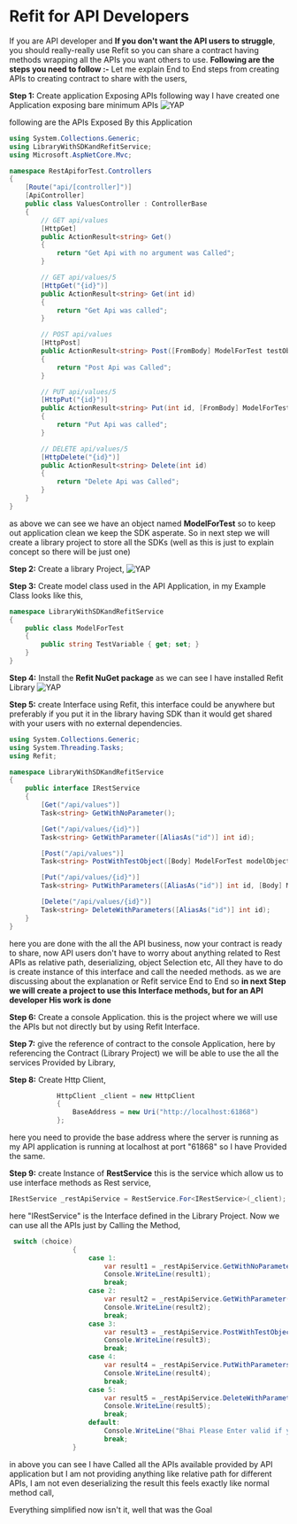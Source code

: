 # Refit for API Developers

If you are API developer and **If you don't want the API users to struggle**, you should really-really use Refit so you can share a contract having methods wrapping all the APIs you want others to use.
**Following are the steps you need to follow :-**
	Let me explain End to End steps from creating APIs to creating contract to share with the users,

**Step 1:** Create application Exposing APIs
following way I have created one Application exposing bare minimum APIs 
<img alt="YAP" src="https://i.imgur.com/OSfuQoX.png">

following are the APIs Exposed By this Application

```c#
using System.Collections.Generic;
using LibraryWithSDKandRefitService;
using Microsoft.AspNetCore.Mvc;

namespace RestApiforTest.Controllers
{
    [Route("api/[controller]")]
    [ApiController]
    public class ValuesController : ControllerBase
    {
        // GET api/values
        [HttpGet]
        public ActionResult<string> Get()
        {
            return "Get Api with no argument was Called";
        }

        // GET api/values/5
        [HttpGet("{id}")]
        public ActionResult<string> Get(int id)
        {
            return "Get Api was called";
        }

        // POST api/values
        [HttpPost]
        public ActionResult<string> Post([FromBody] ModelForTest testObject)
        {
            return "Post Api was Called";
        }

        // PUT api/values/5
        [HttpPut("{id}")]
        public ActionResult<string> Put(int id, [FromBody] ModelForTest testObject)
        {
            return "Put Api was called";
        }

        // DELETE api/values/5
        [HttpDelete("{id}")]
        public ActionResult<string> Delete(int id)
        {
            return "Delete Api was Called";
        }
    }
}

```

as above we can see we have an object named **ModelForTest** so to keep out application clean we keep the SDK asperate. So in next step we will create a library project to store all the SDKs (well as this is just to explain concept so there will be just one)

**Step 2:** Create a library Project,
<img alt="YAP" src="https://i.imgur.com/uScyoSM.png">

**Step 3:** Create model class used in the API Application,
in my Example Class looks like this,

```c#
namespace LibraryWithSDKandRefitService
{
    public class ModelForTest
    {
        public string TestVariable { get; set; }
    }
}
```

**Step 4:** Install the **Refit NuGet package**
	as we can see I have installed Refit Library 
    <img alt="YAP" src="https://i.imgur.com/RtKFalV.png">

**Step 5:** create Interface using Refit,
this interface could be anywhere but preferably if you put it in the library having SDK than it would get shared with your users with no external dependencies.

```c#
using System.Collections.Generic;
using System.Threading.Tasks;
using Refit;

namespace LibraryWithSDKandRefitService
{
    public interface IRestService
    {
        [Get("/api/values")]
        Task<string> GetWithNoParameter();

        [Get("/api/values/{id}")]
        Task<string> GetWithParameter([AliasAs("id")] int id);

        [Post("/api/values")]
        Task<string> PostWithTestObject([Body] ModelForTest modelObject);

        [Put("/api/values/{id}")]
        Task<string> PutWithParameters([AliasAs("id")] int id, [Body] ModelForTest modelObject);

        [Delete("/api/values/{id}")]
        Task<string> DeleteWithParameters([AliasAs("id")] int id);
    }
}
```

here you are done with the all the API business, now your contract is ready to share,
now API users don't have to worry about anything related to Rest APIs as relative path, deserializing, object Selection etc, All they have to do is create instance of this interface and call the needed methods.
as we are discussing about the explanation or Refit service End to End so **in next Step we will create a project to use this Interface methods, but for an API developer His work is done**  

**Step 6:** Create a console Application.
this is the project where we will use the APIs but not directly but by using Refit Interface.

**Step 7:** give the reference of contract to the console Application,
here by referencing the Contract (Library Project) we will be able to use the all the services Provided by Library,

**Step 8:** Create Http Client,

```c#
            HttpClient _client = new HttpClient
            {
                BaseAddress = new Uri("http://localhost:61868")
            };
```

here you need to provide the base address where the server is running as my API application is running at localhost at port "61868" so I have Provided the same.

**Step 9:** create Instance of **RestService**
this is the service which allow us to use interface methods as Rest service,

```c#
IRestService _restApiService = RestService.For<IRestService>(_client);
```

here "IRestService" is the Interface defined in the Library Project. Now we can use all the APIs just by Calling the Method,

```c#
 switch (choice)
                {
                    case 1:
                        var result1 = _restApiService.GetWithNoParameter().Result;
                        Console.WriteLine(result1);
                        break;
                    case 2:
                        var result2 = _restApiService.GetWithParameter(4).Result;
                        Console.WriteLine(result2);
                        break;
                    case 3:
                        var result3 = _restApiService.PostWithTestObject(new ModelForTest()).Result;
                        Console.WriteLine(result3);
                        break;
                    case 4:
                        var result4 = _restApiService.PutWithParameters(4, new 					                             ModelForTest()).Result;
                        Console.WriteLine(result4);
                        break;
                    case 5:
                        var result5 = _restApiService.DeleteWithParameters(5).Result;
                        Console.WriteLine(result5);
                        break;
                    default:
                        Console.WriteLine("Bhai Please Enter valid if you are really serious");
                        break;
                }
```

in above you can see I have Called all the APIs available provided by API application but I am not providing anything like  relative path for different APIs, I am not even deserializing the result this feels exactly like normal method call,

Everything simplified now isn't it, well that was the Goal